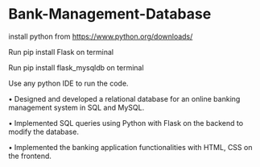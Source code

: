 # Bank-Management-Database

install python from https://www.python.org/downloads/ 

Run pip install Flask on terminal

Run pip install flask_mysqldb on terminal

Use any python IDE to run the code.


• Designed and developed a relational database for an online banking management system in SQL and MySQL. 

• Implemented SQL queries using Python with Flask on the backend to modify the database.

• Implemented the banking application functionalities with HTML, CSS on the frontend.

